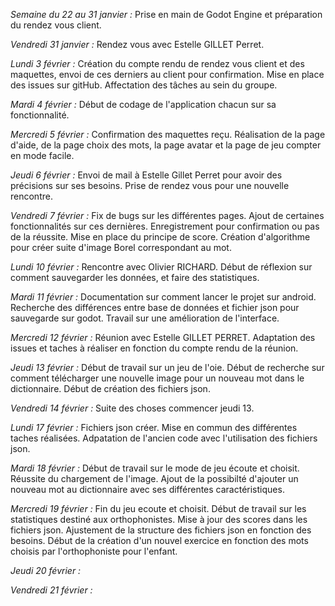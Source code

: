 *Semaine du 22 au 31 janvier :* Prise en main de Godot Engine et préparation du rendez vous client.

*Vendredi 31 janvier :* Rendez vous avec Estelle GILLET Perret.

*Lundi 3 février :* Création du compte rendu de rendez vous client et des maquettes, envoi de ces derniers au client pour confirmation. Mise en place des issues sur gitHub. Affectation des tâches au sein du groupe.

*Mardi 4 février :* Début de codage de l'application chacun sur sa fonctionnalité.

*Mercredi 5 février :* Confirmation des maquettes reçu. Réalisation de la page d'aide, de la page choix des mots, la page avatar et la page de jeu compter en mode facile. 

*Jeudi 6 février :* Envoi de mail à Estelle Gillet Perret pour avoir des précisions sur ses besoins. Prise de rendez vous pour une nouvelle rencontre.

*Vendredi 7 février :* Fix de bugs sur les différentes pages. Ajout de certaines fonctionnalités sur ces dernières. Enregistrement pour confirmation ou pas de la réussite. Mise en place du principe de score. Création d'algorithme pour créer suite d'image Borel correspondant au mot. 

*Lundi 10 février :* Rencontre avec Olivier RICHARD. Début de réflexion sur comment sauvegarder les données, et faire des statistiques.

*Mardi 11 février :* Documentation sur comment lancer le projet sur android. Recherche des différences entre base de données et fichier json pour sauvegarde sur godot. Travail sur une amélioration de l'interface.

*Mercredi 12 février :* Réunion avec Estelle GILLET PERRET. Adaptation des issues et taches à réaliser en fonction du compte rendu de la réunion.

*Jeudi 13 février :* Début de travail sur un jeu de l'oie. Début de recherche sur comment télécharger une nouvelle image pour un nouveau mot dans le dictionnaire. Début de création des fichiers json.

*Vendredi 14 février :* Suite des choses commencer jeudi 13.

*Lundi 17 février :* Fichiers json créer. Mise en commun des différentes taches réalisées. Adpatation de l'ancien code avec l'utilisation des fichiers json.

*Mardi 18 février :* Début de travail sur le mode de jeu écoute et choisit. Réussite du chargement de l'image. Ajout de la possibilté d'ajouter un nouveau mot au dictionnaire avec ses différentes caractéristiques. 

*Mercredi 19 février :* Fin du jeu ecoute et choisit. Début de travail sur les statistiques destiné aux orthophonistes. Mise à jour des scores dans les fichiers json. Ajustement de la structure des fichiers json en fonction des besoins. Début de la création d'un nouvel exercice en fonction des mots choisis par l'orthophoniste pour l'enfant.

*Jeudi 20 février :*

*Vendredi 21 février :*
